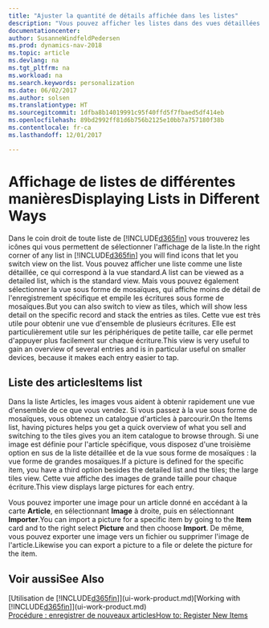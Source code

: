 ```yaml
---
title: "Ajuster la quantité de détails affichée dans les listes"
description: "Vous pouvez afficher les listes dans des vues détaillées qui fournissent plus d'informations, ou en tant que vignettes faciles à analyser visuellement."
documentationcenter: 
author: SusanneWindfeldPedersen
ms.prod: dynamics-nav-2018
ms.topic: article
ms.devlang: na
ms.tgt_pltfrm: na
ms.workload: na
ms.search.keywords: personalization
ms.date: 06/02/2017
ms.author: solsen
ms.translationtype: HT
ms.sourcegitcommit: 1dfba8b14019991c95f40ffd5f7fbaed5df414eb
ms.openlocfilehash: 89bd2992ff81d6b756b2125e10bb7a757180f38b
ms.contentlocale: fr-ca
ms.lasthandoff: 12/01/2017

---
```

# <a name="displaying-lists-in-different-ways"></a><span data-ttu-id="7d5f6-103">Affichage de listes de différentes manières</span><span class="sxs-lookup"><span data-stu-id="7d5f6-103">Displaying Lists in Different Ways</span></span>
<span data-ttu-id="7d5f6-104">Dans le coin droit de toute liste de [!INCLUDE[d365fin](includes/d365fin_md.md)] vous trouverez les icônes qui vous permettent de sélectionner l'affichage de la liste.</span><span class="sxs-lookup"><span data-stu-id="7d5f6-104">In the right corner of any list in [!INCLUDE[d365fin](includes/d365fin_md.md)] you will find icons that let you switch view on the list.</span></span> <span data-ttu-id="7d5f6-105">Vous pouvez afficher une liste comme une liste détaillée, ce qui correspond à la vue standard.</span><span class="sxs-lookup"><span data-stu-id="7d5f6-105">A list can be viewed as a detailed list, which is the standard view.</span></span> <span data-ttu-id="7d5f6-106">Mais vous pouvez également sélectionner la vue sous forme de mosaïques, qui affiche moins de détail de l'enregistrement spécifique et empile les écritures sous forme de mosaïques.</span><span class="sxs-lookup"><span data-stu-id="7d5f6-106">But you can also switch to view as tiles, which will show less detail on the specific record and stack the entries as tiles.</span></span> <span data-ttu-id="7d5f6-107">Cette vue est très utile pour obtenir une vue d'ensemble de plusieurs écritures. Elle est particulièrement utile sur les périphériques de petite taille, car elle permet d'appuyer plus facilement sur chaque écriture.</span><span class="sxs-lookup"><span data-stu-id="7d5f6-107">This view is very useful to gain an overview of several entries and is in particular useful on smaller devices, because it makes each entry easier to tap.</span></span>

## <a name="items-list"></a><span data-ttu-id="7d5f6-108">Liste des articles</span><span class="sxs-lookup"><span data-stu-id="7d5f6-108">Items list</span></span>
<span data-ttu-id="7d5f6-109">Dans la liste Articles, les images vous aident à obtenir rapidement une vue d'ensemble de ce que vous vendez. Si vous passez à la vue sous forme de mosaïques, vous obtenez un catalogue d'articles à parcourir.</span><span class="sxs-lookup"><span data-stu-id="7d5f6-109">On the Items list, having pictures helps you get a quick overview of what you sell and switching to the tiles gives you an item catalogue to browse through.</span></span> <span data-ttu-id="7d5f6-110">Si une image est définie pour l'article spécifique, vous disposez d'une troisième option en sus de la liste détaillée et de la vue sous forme de mosaïques : la vue forme de grandes mosaïques.</span><span class="sxs-lookup"><span data-stu-id="7d5f6-110">If a picture is defined for the specific item, you have a third option besides the detailed list and the tiles; the large tiles view.</span></span> <span data-ttu-id="7d5f6-111">Cette vue affiche des images de grande taille pour chaque écriture.</span><span class="sxs-lookup"><span data-stu-id="7d5f6-111">This view displays large pictures for each entry.</span></span>

<span data-ttu-id="7d5f6-112">Vous pouvez importer une image pour un article donné en accédant à la carte **Article**, en sélectionnant **Image** à droite, puis en sélectionnant **Importer**.</span><span class="sxs-lookup"><span data-stu-id="7d5f6-112">You can import a picture for a specific item by going to the **Item** card and to the right select **Picture** and then choose **Import**.</span></span> <span data-ttu-id="7d5f6-113">De même, vous pouvez exporter une image vers un fichier ou supprimer l'image de l'article.</span><span class="sxs-lookup"><span data-stu-id="7d5f6-113">Likewise you can export a picture to a file or delete the picture for the item.</span></span>  

## <a name="see-also"></a><span data-ttu-id="7d5f6-114">Voir aussi</span><span class="sxs-lookup"><span data-stu-id="7d5f6-114">See Also</span></span>
<span data-ttu-id="7d5f6-115">[Utilisation de [!INCLUDE[d365fin](includes/d365fin_md.md)]](ui-work-product.md)</span><span class="sxs-lookup"><span data-stu-id="7d5f6-115">[Working with [!INCLUDE[d365fin](includes/d365fin_md.md)]](ui-work-product.md)</span></span>  
[<span data-ttu-id="7d5f6-116">Procédure : enregistrer de nouveaux articles</span><span class="sxs-lookup"><span data-stu-id="7d5f6-116">How to: Register New Items</span></span>](inventory-how-register-new-items.md)  

